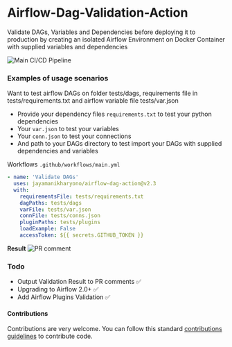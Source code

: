 # Airflow-Dag-Validation-Action

Validate DAGs, Variables and Dependencies before deploying it to production by creating an isolated Airflow Environment on Docker Container with supplied variables and dependencies

![Main CI/CD Pipeline](https://github.com/jayamanikharyono/airflow-dag-action/workflows/Main%20CI/CD%20Pipeline/badge.svg)

### Examples of usage scenarios

Want to test airflow DAGs on folder tests/dags, requirements file in tests/requirements.txt and airflow variable file tests/var.json

- Provide your dependency files `requirements.txt` to test your python dependencies
- Your `var.json` to test your variables
- Your `conn.json` to test your connections
- And path to your DAGs directory to test import your DAGs with supplied dependencies and variables

Workflows `.github/workflows/main.yml`
```yml
- name: 'Validate DAGs'
  uses: jayamanikharyono/airflow-dag-action@v2.3
  with:
    requirementsFile: tests/requirements.txt
    dagPaths: tests/dags
    varFile: tests/var.json
    connFile: tests/conns.json
    pluginPaths: tests/plugins
    loadExample: False
    accessToken: ${{ secrets.GITHUB_TOKEN }}
```
**Result**
![PR comment](images/comments_pr.png)

### Todo
- Output Validation Result to PR comments ✅
- Upgrading to Airflow 2.0+ ✅
- Add Airflow Plugins Validation ✅


#### Contributions
Contributions are very welcome. You can follow this standard [contributions guidelines](https://github.com/firstcontributions/first-contributions) to contribute code.
